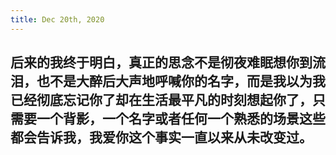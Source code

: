 ```yaml
---
title: Dec 20th, 2020
---
```


## 后来的我终于明白，真正的思念不是彻夜难眠想你到流泪，也不是大醉后大声地呼喊你的名字，而是我以为我已经彻底忘记你了却在生活最平凡的时刻想起你了，只需要一个背影，一个名字或者任何一个熟悉的场景这些都会告诉我，我爱你这个事实一直以来从未改变过。

